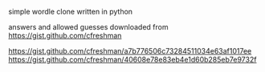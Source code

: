 simple wordle clone written in python

answers and allowed guesses downloaded from https://gist.github.com/cfreshman

https://gist.github.com/cfreshman/a7b776506c73284511034e63af1017ee
https://gist.github.com/cfreshman/40608e78e83eb4e1d60b285eb7e9732f
